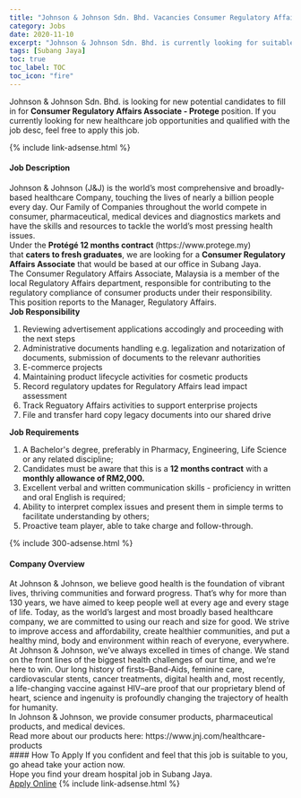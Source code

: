```yaml
---
title: "Johnson & Johnson Sdn. Bhd. Vacancies Consumer Regulatory Affairs Associate - Protege" 
category: Jobs 
date: 2020-11-10 
excerpt: "Johnson & Johnson Sdn. Bhd. is currently looking for suitable person to fill in the Consumer Regulatory Affairs Associate - Protege which positioned at Subang Jaya" 
tags: [Subang Jaya] 
toc: true 
toc_label: TOC 
toc_icon: "fire" 
--- 
```


<p>Johnson & Johnson Sdn. Bhd. is looking for new potential candidates to fill in for <b>Consumer Regulatory Affairs Associate - Protege</b> position. If you currently looking for new healthcare job opportunities and qualified with the job desc, feel free to apply this job.
</p>{% include link-adsense.html %} 
<div><div><div><h4>Job Description</h4></div></div><div><div><span><div><div><div>Johnson &amp; Johnson (J&amp;J) is the world&#8217;s most comprehensive and broadly-based healthcare Company, touching the lives of nearly a billion people every day. Our Family of Companies throughout the world compete in consumer, pharmaceutical, medical devices and diagnostics markets and have the skills and resources to tackle the world&#8217;s most pressing health issues.</div><div>Under the&#160;<strong>Prot&#233;g&#233; 12 months contract&#160;</strong>(https://www.protege.my) that&#160;<strong>caters to fresh graduates</strong>,&#160;we are looking for a <strong>Consumer Regulatory Affairs Associate</strong>&#160;that would be based at our office in Subang Jaya.&#160;</div></div><div>The Consumer Regulatory Affairs Associate, Malaysia is a member of the local Regulatory Affairs department, responsible for contributing to the regulatory compliance of consumer products under their responsibility.&#160;</div><div>This position reports to the Manager, Regulatory Affairs.&#160;&#160;</div><div><strong>Job Responsibility</strong></div><div><ol><li>Reviewing advertisement applications accodingly and proceeding with the next steps</li><li>Administrative documents handling e.g. legalization and notarization of documents, submission of documents to the relevanr authorities</li><li>E-commerce projects</li><li>Maintaining product lifecycle activities for cosmetic products</li><li>Record regulatory updates for Regulatory Affairs lead impact assessment</li><li>Track Reguatory Affairs activities to support enterprise projects</li><li>File and transfer hard copy legacy documents into our shared drive</li></ol><div><strong>Job Requirements</strong></div><div><ol><li>A Bachelor's degree, preferably in Pharmacy, Engineering, Life Science or any related discipline;</li><li>Candidates must be aware that this is a <strong>12 months contract</strong> with a <strong>monthly allowance of RM2,000.</strong>&#160;</li><li>Excellent verbal and written communication skills - proficiency in written and oral English is required;</li><li>Ability to interpret complex issues and present them in simple terms to facilitate understanding by others;</li><li>Proactive team player, able to take charge and follow-through.&#160;</li></ol></div></div></div></span></div></div></div> 
{% include 300-adsense.html %} 
<div><div><div><h4>Company Overview</h4></div></div><div><div><span><div><div>
<div>At Johnson &amp; Johnson, we believe good health is the foundation of vibrant lives, thriving communities and forward progress. That&#8217;s why for more than 130 years, we have aimed to keep people well at every age and every stage of life. Today, as the world&#8217;s largest and most broadly based healthcare company, we are committed to using our reach and size for good. We strive to improve access and affordability, create healthier communities, and put a healthy mind, body and environment within reach of everyone, everywhere.</div>
<div>At Johnson &amp; Johnson, we&#8217;ve always excelled in times of change. We stand on the front lines of the biggest health challenges of our time, and we&#8217;re here to win. Our long history of firsts&#8211;Band-Aids, feminine care, cardiovascular stents, cancer treatments, digital health and, most recently, a life-changing vaccine against HIV&#8211;are proof that our proprietary blend of heart, science and ingenuity is profoundly changing the trajectory of health for humanity.</div>
<div>In Johnson &amp; Johnson, we provide consumer products, pharmaceutical products, and medical devices.</div>
<div>Read more about our products here:&#160;https://www.jnj.com/healthcare-products</div>
</div></div></span></div></div></div> 
#### How To Apply 
If you confident and feel that this job is suitable to you, go ahead take your action now. <br/> 
Hope you find your dream hospital job in Subang Jaya. <br/> 
<a href="https://www.jobstreet.com.my/en/job/consumer-regulatory-affairs-associate-protege-4421220?jobId=jobstreet-my-job-4421220&sectionRank=2&token=0~966952ae-489b-4377-b6e3-23a20eb7579d&fr=SRP%20View%20In%20New%20Ta" class="btn btn--warning" target="_blank" rel="nofollow noopenner">Apply Online</a> 
{% include link-adsense.html %} 